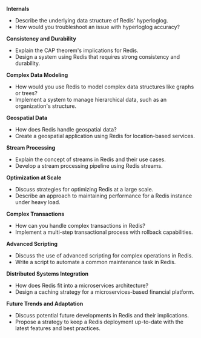 **Internals**
 - Describe the underlying data structure of Redis' hyperloglog.
 - How would you troubleshoot an issue with hyperloglog accuracy?

**Consistency and Durability**
 - Explain the CAP theorem's implications for Redis.
 - Design a system using Redis that requires strong consistency and durability.

**Complex Data Modeling**
 - How would you use Redis to model complex data structures like graphs or trees?
 - Implement a system to manage hierarchical data, such as an organization's structure.

**Geospatial Data**
 - How does Redis handle geospatial data?
 - Create a geospatial application using Redis for location-based services.

**Stream Processing**
 - Explain the concept of streams in Redis and their use cases.
 - Develop a stream processing pipeline using Redis streams.

**Optimization at Scale**
 - Discuss strategies for optimizing Redis at a large scale.
 - Describe an approach to maintaining performance for a Redis instance under heavy load.

**Complex Transactions**
 - How can you handle complex transactions in Redis?
 - Implement a multi-step transactional process with rollback capabilities.

**Advanced Scripting**
 - Discuss the use of advanced scripting for complex operations in Redis.
 - Write a script to automate a common maintenance task in Redis.

**Distributed Systems Integration**
 - How does Redis fit into a microservices architecture?
 - Design a caching strategy for a microservices-based financial platform.

**Future Trends and Adaptation**
 - Discuss potential future developments in Redis and their implications.
 - Propose a strategy to keep a Redis deployment up-to-date with the latest features and best practices.